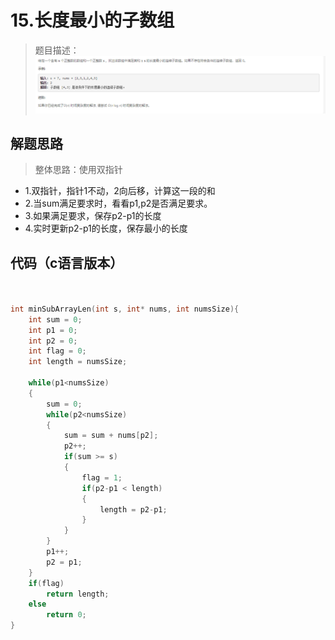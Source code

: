 # 15.长度最小的子数组

>题目描述：
![示例](images\数组_15.png)

## 解题思路
>整体思路：使用双指针

+ 1.双指针，指针1不动，2向后移，计算这一段的和
+ 2.当sum满足要求时，看看p1,p2是否满足要求。
+ 3.如果满足要求，保存p2-p1的长度
+ 4.实时更新p2-p1的长度，保存最小的长度

## 代码（c语言版本）

```c


int minSubArrayLen(int s, int* nums, int numsSize){
    int sum = 0;
    int p1 = 0;
    int p2 = 0;
    int flag = 0;
    int length = numsSize;

    while(p1<numsSize)
    {
        sum = 0;
        while(p2<numsSize)
        {
            sum = sum + nums[p2];
            p2++;
            if(sum >= s)
            {
                flag = 1;
                if(p2-p1 < length)
                {
                    length = p2-p1;
                }
            }
        }
        p1++;
        p2 = p1;
    }
    if(flag)
        return length;
    else
        return 0;
}
```
